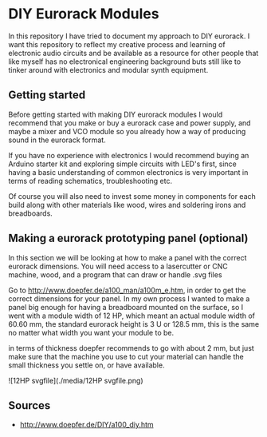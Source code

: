 # DIY Eurorack Modules

In this repository I have tried to document my approach to DIY eurorack. I want this repository to reflect my creative process and learning of electronic audio circuits and be available as a resource for other people that like myself has no electronical engineering background buts still like to tinker around with electronics and modular synth equipment.

## Getting started

Before getting started with making DIY eurorack modules I would recommend that you make or buy a eurorack case and power supply, and maybe a mixer and VCO module so you already how a way of producing sound in the eurorack format.

If you have no experience with electronics I would recommend buying an Arduino starter kit and exploring simple circuits with LED's first, since having a basic understanding of common electronics is very important in terms of reading schematics, troubleshooting etc.

Of course you will also need to invest some money in components for each build along with other materials like wood, wires and soldering irons and breadboards.

## Making a eurorack prototyping panel (optional)

In this section we will be looking at how to make a panel with the correct eurorack dimensions. You will need access to a lasercutter or CNC machine, wood, and a program that can draw or handle .svg files

Go to http://www.doepfer.de/a100_man/a100m_e.htm, in order to get the correct dimensions for your panel. In my own process I wanted to make a panel big enough for having a breadboard mounted on the surface, so I went with a module width of 12 HP, which meant an actual module width of 60.60 mm, the standard eurorack height is 3 U or 128.5 mm, this is the same no matter what width you want your module to be.

in terms of thickness doepfer recommends to go with about 2 mm, but just make sure that the machine you use to cut your material can handle the small thickness you settle on, or have available.

![12HP svgfile](./media/12HP svgfile.png)

## Sources

- http://www.doepfer.de/DIY/a100_diy.htm
